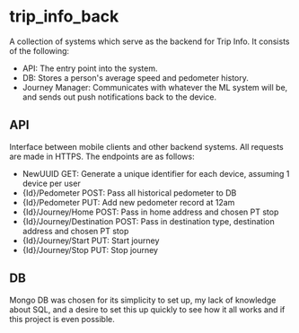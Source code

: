 # trip_info_back
A collection of systems which serve as the backend for Trip Info. It consists of the following:

* API: The entry point into the system.
* DB: Stores a person's average speed and pedometer history.
* Journey Manager: Communicates with whatever the ML system will be, and sends out push notifications back to the device.

## API
Interface between mobile clients and other backend systems. All requests are made in HTTPS. The endpoints are as follows:

* NewUUID GET: Generate a unique identifier for each device, assuming 1 device per user
* {Id}/Pedometer POST: Pass all historical pedometer to DB
* {Id}/Pedometer PUT: Add new pedometer record at 12am
* {Id}/Journey/Home POST: Pass in home address and chosen PT stop
* {Id}/Journey/Destination POST: Pass in destination type, destination address and chosen PT stop
* {Id}/Journey/Start PUT: Start journey
* {Id}/Journey/Stop PUT: Stop journey

## DB
Mongo DB was chosen for its simplicity to set up, my lack of knowledge about SQL, and a desire to set this up quickly to see how it all works and if this project is even possible.
